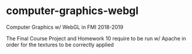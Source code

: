# computer-graphics-webgl

Computer Graphics w/ WebGL in FMI 2018-2019

The Final Course Project and Homework 10 require to be run w/ Apache in order for the textures to be correctly applied
